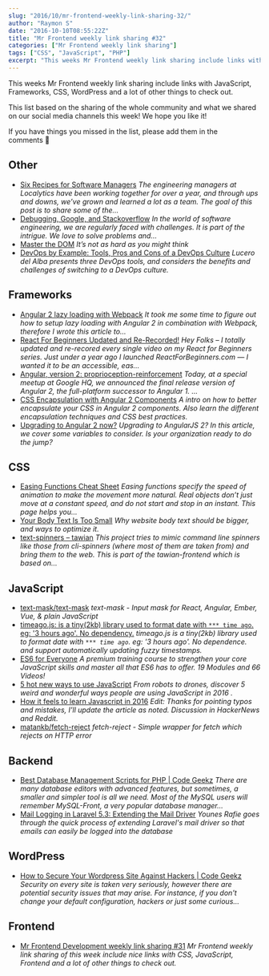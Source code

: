```yaml
---
slug: "2016/10/mr-frontend-weekly-link-sharing-32/"
author: "Raymon S"
date: "2016-10-10T08:55:22Z"
title: "Mr Frontend weekly link sharing #32"
categories: ["Mr Frontend weekly link sharing"]
tags: ["CSS", "JavaScript", "PHP"]
excerpt: "This weeks Mr Frontend weekly link sharing include links with JavaScript, Frameworks, CSS, WordPres..."
---
```


This weeks Mr Frontend weekly link sharing include links with JavaScript, Frameworks, CSS, WordPress and a lot of other things to check out.

This list based on the sharing of the whole community and what we shared on our social media channels this week! We hope you like it!

If you have things you missed in the list, please add them in the comments 🙂

## Other

* [Six Recipes for Software Managers](http://buff.ly/2dUVTBV "Six Recipes for Software Managers") _The engineering managers at Localytics have been working together for over a year, and through ups and downs, we’ve grown and learned a lot as a team. The goal of this post is to share some of the…_
* [Debugging, Google, and Stackoverflow](http://buff.ly/2dfuNHj "Debugging, Google, and Stackoverflow") _In the world of software engineering, we are regularly faced with challenges. It is part of the intrigue. We love to solve problems and…_
* [Master the DOM](http://buff.ly/2dwM40k "Master the DOM") _It’s not as hard as you might think_
* [DevOps by Example: Tools, Pros and Cons of a DevOps Culture](http://buff.ly/2dvPssF "DevOps by Example: Tools, Pros and Cons of a DevOps Culture") _Lucero del Alba presents three DevOps tools, and considers the benefits and challenges of switching to a DevOps culture._

## Frameworks

* [Angular 2 lazy loading with Webpack](http://buff.ly/2duaY1L "Angular 2 lazy loading with Webpack") _It took me some time to figure out how to setup lazy loading with Angular 2 in combination with Webpack, therefore I wrote this article to…_
* [React For Beginners Updated and Re-Recorded!](http://buff.ly/2cSgrsD "React For Beginners Updated and Re-Recorded!") _Hey Folks – I totally updated and re-recored every single video on my React for Beginners series. Just under a year ago I launched ReactForBeginners.com — I wanted it to be an accessible, eas…_
* [Angular, version 2: proprioception-reinforcement](http://buff.ly/2d2iopR "Angular, version 2: proprioception-reinforcement") _Today, at a special meetup at Google HQ, we announced the final release version of Angular 2, the full-platform successor to Angular 1\. ..._
* [CSS Encapsulation with Angular 2 Components](http://buff.ly/2dp9O4n "CSS Encapsulation with Angular 2 Components") _A intro on how to better encapsulate your CSS in Angular 2 components. Also learn the different encapsulation techniques and CSS best practices._
* [Upgrading to Angular 2 now?](http://buff.ly/2duxDZa "Upgrading to Angular 2 now?") _Upgrading to AngularJS 2? In this article, we cover some variables to consider. Is your organization ready to do the jump?_

## CSS

* [Easing Functions Cheat Sheet](http://buff.ly/2dDHJHD "Easing Functions Cheat Sheet") _Easing functions specify the speed of animation to make the movement more natural. Real objects don’t just move at a constant speed, and do not start and stop in an instant. This page helps you…_
* [Your Body Text Is Too Small](http://buff.ly/2dcIEAy "Your Body Text Is Too Small") _Why website body text should be bigger, and ways to optimize it._
* [text-spinners – tawian](http://buff.ly/2dE4ZCG "text-spinners – tawian") _This project tries to mimic command line spinners like those from cli-spinners (where most of them are taken from) and bring them to the web. This is part of the tawian-frontend which is based on…_

## JavaScript

* [text-mask/text-mask](http://buff.ly/2dQxl0m "text-mask/text-mask") _text-mask - Input mask for React, Angular, Ember, Vue, & plain JavaScript_
* [timeago.js: is a tiny(2kb) library used to format date with `*** time ago`. eg: '3 hours ago'. No dependency.](http://buff.ly/2dJ1CP6 "timeago.js: is a tiny(2kb) library used to format date with `*** time ago`. eg: '3 hours ago'. No dependency.") _timeago.js is a tiny(2kb) library used to format date with `*** time ago`. eg: '3 hours ago'. No dependence. and support automatically updating fuzzy timestamps._
* [ES6 for Everyone](http://buff.ly/2d2jbao "ES6 for Everyone") _A premium training course to strengthen your core JavaScript skills and master all that ES6 has to offer. 19 Modules and 66 Videos!_
* [5 hot new ways to use JavaScript](http://buff.ly/2d2jRMR "5 hot new ways to use JavaScript") _From robots to drones, discover 5 weird and wonderful ways people are using JavaScript in 2016 ._
* [How it feels to learn Javascript in 2016](http://buff.ly/2dpk6Bb "How it feels to learn Javascript in 2016") _Edit: Thanks for pointing typos and mistakes, I’ll update the article as noted. Discussion in HackerNews and Reddit._
* [matankb/fetch-reject](http://buff.ly/2dRojwO "matankb/fetch-reject") _fetch-reject - Simple wrapper for fetch which rejects on HTTP error_

## Backend

* [Best Database Management Scripts for PHP | Code Geekz](http://buff.ly/2dmg1ky "Best Database Management Scripts for PHP | Code Geekz") _There are many database editors with advanced features, but sometimes, a smaller and simpler tool is all we need. Most of the MySQL users will remember MySQL-Front, a very popular database manager…_
* [Mail Logging in Laravel 5.3: Extending the Mail Driver](http://buff.ly/2dNAD4X "Mail Logging in Laravel 5.3: Extending the Mail Driver") _Younes Rafie goes through the quick process of extending Laravel's mail driver so that emails can easily be logged into the database_

## WordPress

* [How to Secure Your Wordpress Site Against Hackers | Code Geekz](http://buff.ly/2cPRfGh "How to Secure Your Wordpress Site Against Hackers | Code Geekz") _Security on every site is taken very seriously, however there are potential security issues that may arise. For instance, if you don't change your default configuration, hackers or just some curious…_

## Frontend

* [Mr Frontend Development weekly link sharing #31](http://blog.mrfrontend.org/2016/10/mr-frontend-development-weekly-link-sharing-31/ "Mr Frontend Development weekly link sharing #31") _Mr Frontend weekly link sharing of this week include nice links with CSS, JavaScript, Frontend and a lot of other things to check out._